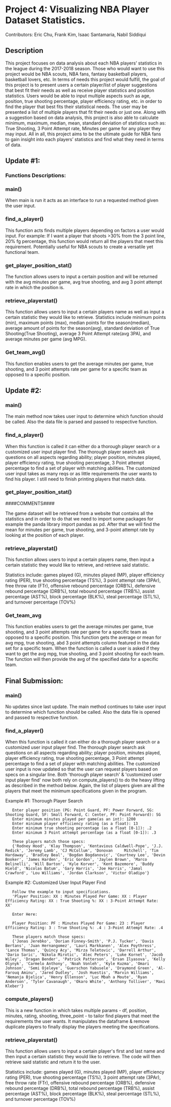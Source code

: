 # Project 4: Visualizing NBA Player Dataset Statistics.

Contributors: Eric Chu, Frank Kim, Isaac Santamaria, Nabil Siddiqui 

## Description
 This project focuses on data analysis about each NBA players’ statistics in the league during the 2017-2018 season. Those who would want to use this project would be NBA scouts, NBA fans, fantasy basketball players, basketball lovers, etc. In terms of needs this project would fulfill, the goal of this project is to present users a certain player/list of player suggestions that best fit their needs as well as receive player statistics and position statistics. Users would be able to input multiple aspects such as age, position, true shooting percentage, player efficiency rating, etc. in order to find the player that best fits their statistical needs. The user may be presented a list of multiple players that fit their needs or just one. Along with a suggestion based on data analysis, this project is also able to calculate minimum, maximum, median, mean, standard deviation of statistics such as: True Shooting, 3 Point Attempt rate, Minutes per game for any player they may input. All in all, this project aims to be the ultimate guide for NBA fans to gain insight into each players’ statistics and find what they need in terms of data.


## Update #1: 

### Functions Descriptions:
### main()
  When main is run it acts as an interface to run a requested method given the user input.

### find_a_player()
  This function acts finds multiple players depending on factors a user would input. For example: If I want a player that shoots >30% from the 3 point line, 20% fg percentage, this function would return all the players that meet this requirement. Potentially useful for NBA scouts to create a versatile yet functional team. 

### get_player_position_stat()
The function allows users to input a certain position and will be returned with the avg minutes per game, avg true shooting, and avg 3 point attempt rate in which the position is.

### retrieve_playerstat()
This function allows users to input a certain players name as well as input a certain statistic they would like to retrieve. Statistics include minimum points (min), maximum points (max), median points for the season(median), average amount of  points for the season(avg), standard deviation of True Shooting(True Shooting), average 3 Point Attempt rate(avg 3PA), and average minutes per game (avg MPG).

### Get_team_avg()
This function enables users to get the average minutes per game, true shooting, and 3 point attempts rate per game for a specific team as opposed to a specific position.

## Update #2: 

### main()
  The main method now takes user input to determine which function should be called. Also the data file is parsed and passed to respective function. 

### find_a_player()
   When this function is called it can either do a thorough player search or a customized user input player find. The thorough player search ask questions on all aspects regarding ability;  player position, minutes played, player efficiency rating, true shooting percentage, 3 Point attempt percentage to find a set of player with matching abilities. The customized user input takes as many reqs or as little requirements the user wants to find his player. I still need to finish printing players that match data. 

### get_player_position_stat()

####COMMENTS####

The game dataset will be retrieved from a website that contains all the statistics and in order to do that we need to import some packages for example the panda library 
import pandas as pd. After that we will find the mean for minutes per game, true shooting, and 3-point attempt rate by looking at the position of each player. 

### retrieve_playerstat()
This function allows users to input a certain players name, then input a certain statistic they would like to retrieve, and retrieve said statistic.

Statistics include: games played (G), minutes played (MP), player efficiency rating (PER), true shooting percentage (TS%), 3 point attempt rate (3PAr), free throw rate (FTr), offensive rebound percentage (ORB%), defensive rebound percentage (DRB%), total rebound percentage (TRB%), assist percentage (AST%), block percentage (BLK%), steal percentage (STL%), and turnover percentage (TOV%)

### Get_team_avg
This function enables users to get the average minutes per game, true shooting, and 3 point attempts rate per game for a specific team as opposed to a specific position.
This function gets the average or mean for avg mpg, true shooting, abd 3 point attempts column featured in the data set for a specific team. When the function is called a user is asked if they want to get the avg mpg, true shooting, and 3 point shooting for each team. The function will then provide the avg of the specified data for a specific team.



## Final Submission: 

### main()
  No updates since last update. The main method continues to take user input to determine which function should be called. Also the data file is opened and passed to respective function. 

### find_a_player()
   When this function is called it can either do a thorough player search or a customized user input player find. The thorough player search ask questions on all aspects regarding ability;  player position, minutes played, player efficiency rating, true shooting percentage, 3 Point attempt percentage to find a set of player with matching abilities. The customized user input is now updated so that the user can request players based on specs on a singular line. Both 'thorough player search' & 'customized user input player find' now both rely on compute_players() to do the heavy lifting as described in the method below. Again, the list of players given are all the players that meet the minimum specifications given in the program. 
   
   Example #1: Thorough Player Search
   
       Enter player position (PG: Point Guard, PF: Power Forward, SG: Shooting Guard, SF: Small Forward, C: Center, PF: Point Forward): SG
       Enter minimum minutes played per game(as an int): 1200
       Enter minimum player efficiency rating (as a float): 13
       Enter minimum true shooting percentage (as a float [0-1]): .2
       Enter minimum 3 Point attempt percentage (as a float [0-1]): .3
   
       These players match those specs: 
       {'Rodney Hood', 'Klay Thompson', 'Kentavious Caldwell-Pope', 'J.J. Redick', 'Jeremy Lamb', 'CJ McCollum', 'Donovan     Mitchell', 'Tim Hardaway', 'Bradley Beal', 'Bogdan Bogdanovic', 'Courtney Lee', 'Devin Booker', 'James Harden', 'Eric Gordon', 'Jaylen Brown', 'Marco Belinelli', 'Will Barton', 'Kyle Korver', 'Kent Bazemore', 'Buddy Hield', 'Nicolas Batum', 'Gary Harris', 'Joe Harris', 'Jamal Crawford', 'Lou Williams', 'Jordan Clarkson', 'Victor Oladipo'} 

   
   
   Example #2: Customized User Input Player Find
       
       Follow the example to input specifications. 
       'Player Position: XX : Minutes Played Per Game: XX : Player Efficiency Rating: XX : True Shooting %: XX : 3-Point Attempt Rate: XX'
       
       Enter Here: 
       
       Player Position: PF : Minutes Played Per Game: 23 : Player Efficiency Rating: 3 : True Shooting %: .4 : 3-Point Attempt Rate: .4
       
       These players match those specs: 
       {'Jonas Jerebko', 'Dorian Finney-Smith', 'P.J. Tucker', 'Davis Bertans', 'Juan Hernangomez', 'Lauri Markkanen', 'Alex Poythress', 'Lance Thomas', 'Quincy Acy', 'Mirza Teletovic', 'Darrell Arthur', 'Dario Saric', 'Nikola Mirotic', 'Alec Peters', 'Luke Kornet', 'Jacob Wiley', 'Dragan Bender', 'Patrick Patterson', 'Ersan Ilyasova', 'Kelly Olynyk', 'Carmelo Anthony', 'Noah Vonleh', 'Kyle Kuzma', 'Omari Johnson', 'Semi Ojeleye', 'Guerschon Yabusele', 'Draymond Green', 'Al-Farouq Aminu', 'Jared Dudley', 'Josh Huestis', 'Marvin Williams', 'Nemanja Bjelica', 'Henry Ellenson', 'Luc Mbah a Moute', 'Ryan Anderson', 'Tyler Cavanaugh', 'Okaro White', 'Anthony Tolliver', 'Maxi Kleber'}
   

### compute_players()
   This is a new function in which takes multiple params - df, position, minutes, rating, shooting, three_point - to tailor find players that meet the requirements the user wants. It manipulates the dataframe & remove duplicate players to finally display the players meeting the specifications. 
   
### retrieve_playerstat()
This function allows users to input a certain player's first and last name and then input a certain statistic they would like to retrieve. The code will then retrieve said statistic and return it to the user.

Statistics include: games played (G), minutes played (MP), player efficiency rating (PER), true shooting percentage (TS%), 3 point attempt rate (3PAr), free throw rate (FTr), offensive rebound percentage (ORB%), defensive rebound percentage (DRB%), total rebound percentage (TRB%), assist percentage (AST%), block percentage (BLK%), steal percentage (STL%), and turnover percentage (TOV%)



  
  
